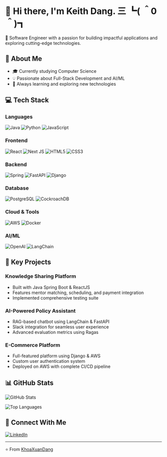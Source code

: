 # 👋 Hi there, I'm Keith Dang.  三 ┗( ＾0＾)┓

💼 Software Engineer with a passion for building impactful applications and exploring cutting-edge technologies.

## 🚀 About Me
- 🎓 Currently studying Computer Science
- 💡 Passionate about Full-Stack Development and AI/ML
- 🌱 Always learning and exploring new technologies

## 💻 Tech Stack

### Languages
![Java](https://img.shields.io/badge/Java-%23ED8B00.svg?style=flat&logo=java&logoColor=white)
![Python](https://img.shields.io/badge/Python-3670A0?style=flat&logo=python&logoColor=ffdd54)
![JavaScript](https://img.shields.io/badge/JavaScript-%23323330.svg?style=flat&logo=javascript&logoColor=%23F7DF1E)

### Frontend
![React](https://img.shields.io/badge/React-%2320232a.svg?style=flat&logo=react&logoColor=%2361DAFB)
![Next JS](https://img.shields.io/badge/Next-black?style=flat&logo=next.js&logoColor=white)
![HTML5](https://img.shields.io/badge/HTML5-%23E34F26.svg?style=flat&logo=html5&logoColor=white)
![CSS3](https://img.shields.io/badge/CSS3-%231572B6.svg?style=flat&logo=css3&logoColor=white)

### Backend
![Spring](https://img.shields.io/badge/Spring-%236DB33F.svg?style=flat&logo=spring&logoColor=white)
![FastAPI](https://img.shields.io/badge/FastAPI-005571?style=flat&logo=fastapi)
![Django](https://img.shields.io/badge/Django-%23092E20.svg?style=flat&logo=django&logoColor=white)

### Database
![PostgreSQL](https://img.shields.io/badge/PostgreSQL-%23316192.svg?style=flat&logo=postgresql&logoColor=white)
![CockroachDB](https://img.shields.io/badge/CockroachDB-6933FF?style=flat&logo=cockroachdb&logoColor=white)

### Cloud & Tools
![AWS](https://img.shields.io/badge/AWS-%23FF9900.svg?style=flat&logo=amazon-aws&logoColor=white)
![Docker](https://img.shields.io/badge/Docker-%230db7ed.svg?style=flat&logo=docker&logoColor=white)

### AI/ML
![OpenAI](https://img.shields.io/badge/OpenAI-%23412991.svg?style=flat&logo=openai&logoColor=white)
![LangChain](https://img.shields.io/badge/LangChain-%23000000.svg?style=flat)

## 🎯 Key Projects

### Knowledge Sharing Platform
- Built with Java Spring Boot & ReactJS
- Features mentor matching, scheduling, and payment integration
- Implemented comprehensive testing suite

### AI-Powered Policy Assistant
- RAG-based chatbot using LangChain & FastAPI
- Slack integration for seamless user experience
- Advanced evaluation metrics using Ragas

### E-Commerce Platform
- Full-featured platform using Django & AWS
- Custom user authentication system
- Deployed on AWS with complete CI/CD pipeline

## 📊 GitHub Stats

![GitHub Stats](https://github-readme-stats.vercel.app/api?username=KhoaXuanDang&show_icons=true&theme=radical)

![Top Languages](https://github-readme-stats.vercel.app/api/top-langs/?username=KhoaXuanDang&layout=compact&theme=radical)

## 🤝 Connect With Me
[![LinkedIn](https://img.shields.io/badge/LinkedIn-%230077B5.svg?style=flat&logo=linkedin&logoColor=white)](linkedin.com/in/khoa-dang-ba97b922b/)

---
⭐️ From [KhoaXuanDang](https://github.com/KhoaXuanDang)
